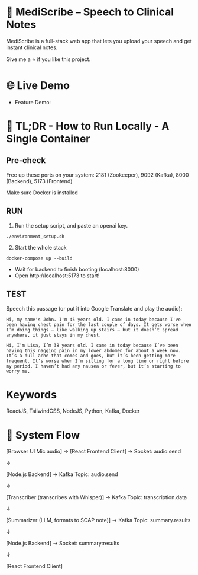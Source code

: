 # 🧩 MediScribe – Speech to Clinical Notes

MediScribe is a full-stack web app that lets you upload your speech and get instant clinical notes.

Give me a ⭐️ if you like this project.

# 🌐 Live Demo

- Feature Demo:

# 🚀 TL;DR - How to Run Locally - A Single Container

## Pre-check

Free up these ports on your system: 2181 (Zookeeper), 9092 (Kafka), 8000 (Backend), 5173 (Frontend)

Make sure Docker is installed

## RUN

1. Run the setup script, and paste an openai key.

`./environment_setup.sh`

2. Start the whole stack

`docker-compose up --build`

- Wait for backend to finish booting (localhost:8000)
- Open http://localhost:5173 to start!

## TEST

Speech this passage (or put it into Google Translate and play the audio):

`Hi, my name's John. I'm 45 years old. I came in today because I've been having chest pain for the last couple of days. It gets worse when I’m doing things — like walking up stairs — but it doesn’t spread anywhere, it just stays in my chest.`

`Hi, I’m Lisa, I’m 38 years old. I came in today because I’ve been having this nagging pain in my lower abdomen for about a week now. It’s a dull ache that comes and goes, but it’s been getting more frequent. It’s worse when I’m sitting for a long time or right before my period. I haven’t had any nausea or fever, but it’s starting to worry me.`

# Keywords

ReactJS, TailwindCSS, NodeJS, Python, Kafka, Docker

# 🔁 System Flow

[Browser UI Mic audio] → [React Frontend Client] → Socket: audio:send

↓

[Node.js Backend] → Kafka Topic: audio.send

↓

[Transcriber (transcribes with Whisper)] → Kafka Topic: transcription.data

↓

[Summarizer (LLM, formats to SOAP note)] → Kafka Topic: summary.results

↓

[Node.js Backend] → Socket: summary:results

↓

[React Frontend Client]
